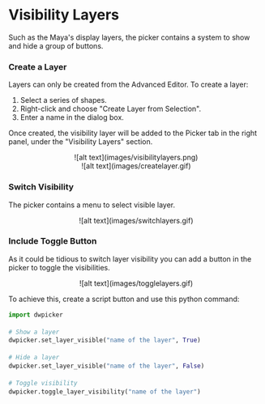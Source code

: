 
# Visibility Layers

Such as the Maya's display layers, the picker contains a system to show and hide a group of buttons.


### Create a Layer

Layers can only be created from the Advanced Editor. To create a layer:

1. Select a series of shapes.
2. Right-click and choose "Create Layer from Selection".
3. Enter a name in the dialog box.

Once created, the visibility layer will be added to the Picker tab in the right panel, under the "Visibility Layers" section.

<center>![alt text](images/visibilitylayers.png)</center>
<center>![alt text](images/createlayer.gif)</center>


### Switch Visibility

The picker contains a menu to select visible layer.
<center>![alt text](images/switchlayers.gif)</center>


### Include Toggle Button

As it could be tidious to switch layer visibility you can add a button in the picker to toggle the visibilities.

<center>![alt text](images/togglelayers.gif)</center>

To achieve this, create a script button and use this python command:
```python
import dwpicker

# Show a layer
dwpicker.set_layer_visible("name of the layer", True)

# Hide a layer
dwpicker.set_layer_visible("name of the layer", False)

# Toggle visibility
dwpicker.toggle_layer_visibility("name of the layer")

```